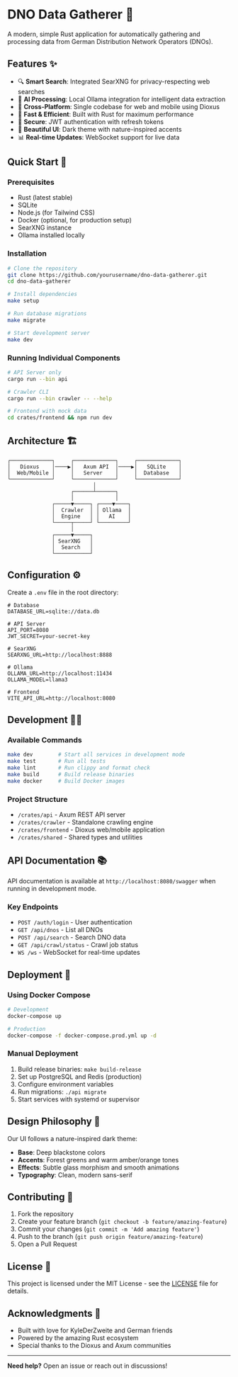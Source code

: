 # DNO Data Gatherer 🌿

A modern, simple Rust application for automatically gathering and processing data from German Distribution Network Operators (DNOs).

## Features ✨

- 🔍 **Smart Search**: Integrated SearXNG for privacy-respecting web searches
- 🤖 **AI Processing**: Local Ollama integration for intelligent data extraction
- 📱 **Cross-Platform**: Single codebase for web and mobile using Dioxus
- 🚀 **Fast & Efficient**: Built with Rust for maximum performance
- 🔐 **Secure**: JWT authentication with refresh tokens
- 🎨 **Beautiful UI**: Dark theme with nature-inspired accents
- 📊 **Real-time Updates**: WebSocket support for live data

## Quick Start 🏃

### Prerequisites

- Rust (latest stable)
- SQLite
- Node.js (for Tailwind CSS)
- Docker (optional, for production setup)
- SearXNG instance
- Ollama installed locally

### Installation

```bash
# Clone the repository
git clone https://github.com/yourusername/dno-data-gatherer.git
cd dno-data-gatherer

# Install dependencies
make setup

# Run database migrations
make migrate

# Start development server
make dev
```

### Running Individual Components

```bash
# API Server only
cargo run --bin api

# Crawler CLI
cargo run --bin crawler -- --help

# Frontend with mock data
cd crates/frontend && npm run dev
```

## Architecture 🏗️

```
┌─────────────┐     ┌─────────────┐     ┌─────────────┐
│   Dioxus    │────▶│   Axum API  │────▶│   SQLite    │
│  Web/Mobile │     │   Server    │     │  Database   │
└─────────────┘     └─────────────┘     └─────────────┘
                           │
                    ┌──────┴──────┐
                    │             │
              ┌─────▼─────┐ ┌────▼────┐
              │  Crawler  │ │ Ollama  │
              │  Engine   │ │   AI    │
              └─────┬─────┘ └─────────┘
                    │
              ┌─────▼─────┐
              │ SearXNG   │
              │  Search   │
              └───────────┘
```

## Configuration ⚙️

Create a `.env` file in the root directory:

```env
# Database
DATABASE_URL=sqlite://data.db

# API Server
API_PORT=8080
JWT_SECRET=your-secret-key

# SearXNG
SEARXNG_URL=http://localhost:8888

# Ollama
OLLAMA_URL=http://localhost:11434
OLLAMA_MODEL=llama3

# Frontend
VITE_API_URL=http://localhost:8080
```

## Development 👩‍💻

### Available Commands

```bash
make dev        # Start all services in development mode
make test       # Run all tests
make lint       # Run clippy and format check
make build      # Build release binaries
make docker     # Build Docker images
```

### Project Structure

- `/crates/api` - Axum REST API server
- `/crates/crawler` - Standalone crawling engine
- `/crates/frontend` - Dioxus web/mobile application
- `/crates/shared` - Shared types and utilities

## API Documentation 📚

API documentation is available at `http://localhost:8080/swagger` when running in development mode.

### Key Endpoints

- `POST /auth/login` - User authentication
- `GET /api/dnos` - List all DNOs
- `POST /api/search` - Search DNO data
- `GET /api/crawl/status` - Crawl job status
- `WS /ws` - WebSocket for real-time updates

## Deployment 🚀

### Using Docker Compose

```bash
# Development
docker-compose up

# Production
docker-compose -f docker-compose.prod.yml up -d
```

### Manual Deployment

1. Build release binaries: `make build-release`
2. Set up PostgreSQL and Redis (production)
3. Configure environment variables
4. Run migrations: `./api migrate`
5. Start services with systemd or supervisor

## Design Philosophy 🎨

Our UI follows a nature-inspired dark theme:
- **Base**: Deep blackstone colors
- **Accents**: Forest greens and warm amber/orange tones
- **Effects**: Subtle glass morphism and smooth animations
- **Typography**: Clean, modern sans-serif

## Contributing 🤝

1. Fork the repository
2. Create your feature branch (`git checkout -b feature/amazing-feature`)
3. Commit your changes (`git commit -m 'Add amazing feature'`)
4. Push to the branch (`git push origin feature/amazing-feature`)
5. Open a Pull Request

## License 📄

This project is licensed under the MIT License - see the [LICENSE](LICENSE) file for details.

## Acknowledgments 🙏

- Built with love for KyleDerZweite and German friends
- Powered by the amazing Rust ecosystem
- Special thanks to the Dioxus and Axum communities

---

**Need help?** Open an issue or reach out in discussions!
